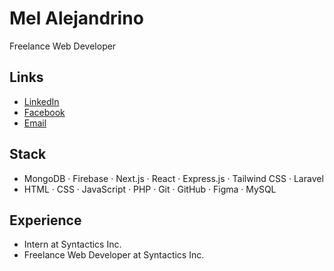 # Mel Alejandrino
Freelance Web Developer

## Links
- [LinkedIn](https://www.linkedin.com/in/melcarlo/)  
- [Facebook](https://www.facebook.com/Melkun02/)  
- [Email](mailto:alejandrino.mel002@gmail.com)

## Stack
- MongoDB · Firebase · Next.js · React · Express.js · Tailwind CSS · Laravel    
- HTML · CSS · JavaScript · PHP · Git · GitHub · Figma · MySQL

## Experience
- Intern at Syntactics Inc.
- Freelance Web Developer at Syntactics Inc.  

